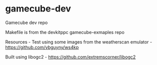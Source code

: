 # gamecube-dev
Gamecube dev repo

Makefile is from the devkitppc gamecube-exmaples repo

Resources - 
Test using some images from the weatherscan emulator  - https://github.com/vbguyny/ws4kp

Built using libogc2 - https://github.com/extremscorner/libogc2